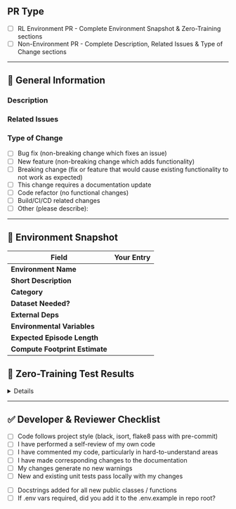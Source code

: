 <!--
╭───────────────────────────────────────────────────────────╮
│  ✨  ATROPOS PULL REQUEST TEMPLATE  ✨                    │
│  Select PR type below and fill applicable sections.       │
│  Delete non-applicable sections for your PR type.         │
╰───────────────────────────────────────────────────────────╯
-->

## PR Type
<!-- Please check ONE of the following options -->
- [ ] RL Environment PR - Complete Environment Snapshot & Zero-Training sections
- [ ] Non-Environment PR - Complete Description, Related Issues & Type of Change sections

---

## 📝 General Information
<!-- For non-environment PRs -->
### Description
<!-- Briefly describe the changes introduced by this pull request. -->

### Related Issues
<!-- Link any relevant issues here. Use "Closes #issue_number" to automatically close issues. -->

### Type of Change
<!-- For non-environment PRs - delete options that are not relevant. -->
- [ ] Bug fix (non-breaking change which fixes an issue)
- [ ] New feature (non-breaking change which adds functionality)
- [ ] Breaking change (fix or feature that would cause existing functionality to not work as expected)
- [ ] This change requires a documentation update
- [ ] Code refactor (no functional changes)
- [ ] Build/CI/CD related changes
- [ ] Other (please describe):

---

## 🔖 Environment Snapshot
<!-- For RL Environment PRs only -->
| Field | Your Entry |
|-------|------------|
| **Environment Name** | <!-- e.g. "SudokuVerifier-v0" --> |
| **Short Description** | <!-- One-sentence purpose/goal. --> |
| **Category** | <!-- Select: Verifiable-Reasoning / RLAIF / RLHF / Other  --> |
| **Dataset Needed?** | <!-- No / Yes (link & license) --> |
| **External Deps** | <!-- Extra pip packages, system libs, etc. --> |
| **Environmental Variables** | <!-- variable name(s) --> |
| **Expected Episode Length** | <!-- e.g. 128 timesteps --> |
| **Compute Footprint Estimate** | <!-- "<1 GB RAM, <1 min CPU verification" or similar --> |

## 🧪 Zero-Training Test Results
<!-- For RL Environment PRs only -->
<details>

**W&B Link:**

**Examples of the Environment scoring a good example and a bad example:**

</details>

---

## ✅ Developer & Reviewer Checklist
<!-- Common checklist for all PR types - adapt as needed for your PR type -->
- [ ] Code follows project style (black, isort, flake8 pass with pre-commit)
- [ ] I have performed a self-review of my own code
- [ ] I have commented my code, particularly in hard-to-understand areas
- [ ] I have made corresponding changes to the documentation
- [ ] My changes generate no new warnings
- [ ] New and existing unit tests pass locally with my changes

<!-- For Environment PRs only -->
- [ ] Docstrings added for all new public classes / functions
- [ ] If .env vars required, did you add it to the .env.example in repo root?